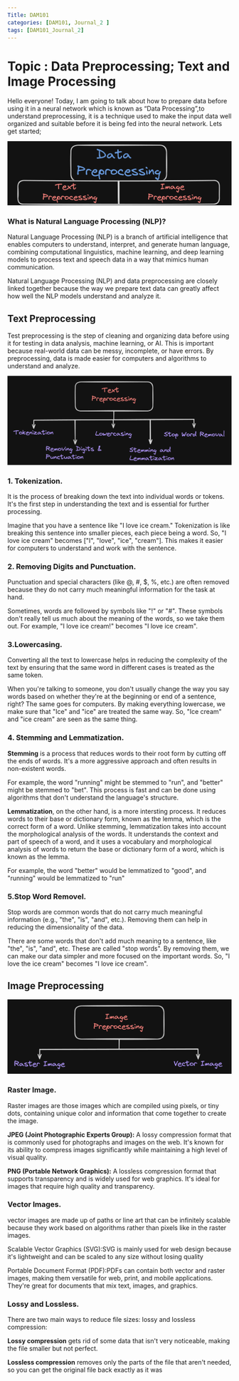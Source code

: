 ```yaml
---
Title: DAM101
categories: [DAM101, Journal_2 ]
tags: [DAM101_Journal_2]
---
```

# Topic : Data Preprocessing; Text and Image Processing

Hello everyone! Today, I am  going to talk about how to prepare data before using it in a neural network which is known as “Data Processing”,to understand preprocessing, it is a technique used to make the input data well organized and suitable before it is being fed into the neural network. Lets get started;<br>

![alt text](<../DAM_img/journal2.png .png>)


### What is Natural Language Processing (NLP)? 
Natural Language Processing (NLP) is a branch of artificial intelligence that enables computers to understand, interpret, and generate human language, combining computational linguistics, machine learning, and deep learning models to process text and speech data in a way that mimics human communication.

Natural Language Processing (NLP) and data preprocessing are closely linked together because the way we prepare text data can greatly affect how well the NLP models understand and analyze it. 

## Text Preprocessing

Test preprocessing is the step of cleaning and organizing data before using it for testing in data analysis, machine learning, or AI. This is important because real-world data can be messy, incomplete, or have errors. By preprocessing, data is made easier for computers and algorithms to understand and analyze.

![alt text](../DAM_img/text_preprocess.png)

### 1. Tokenization.
It is the process of breaking down the text into individual words or tokens. It's the first step in understanding the text and is essential for further processing.<br>

Imagine that you have a sentence like "I love ice cream." Tokenization is like breaking this sentence into smaller pieces, each piece being a word. So, "I love ice cream" becomes ["I", "love", "ice", "cream"]. This makes it easier for computers to understand and work with the sentence.

### 2. Removing Digits and Punctuation.
Punctuation and special characters (like @, #, $, %, etc.) are often removed because they do not carry much meaningful information for the task at hand.

Sometimes, words are followed by symbols like "!" or "#". These symbols don't really tell us much about the meaning of the words, so we take them out. For example, "I love ice cream!" becomes "I love ice cream".

### 3.Lowercasing.
Converting all the text to lowercase helps in reducing the complexity of the text by ensuring that the same word in different cases is treated as the same token.

When you're talking to someone, you don't usually change the way you say words based on whether they're at the beginning or end of a sentence, right? The same goes for computers. By making everything lowercase, we make sure that "Ice" and "ice" are treated the same way. So, "Ice cream" and "ice cream" are seen as the same thing.

### 4. Stemming and Lemmatization.

**Stemming** is a process that reduces words to their root form by cutting off the ends of words. It's a more aggressive approach and often results in non-existent words.<br>

For example, the word "running" might be stemmed to "run", and "better" might be stemmed to "bet". This process is fast and can be done using algorithms that don't understand the language's structure.

**Lemmatization**, on the other hand, is a more intersting process. It reduces words to their base or dictionary form, known as the lemma, which is the correct form of a word. Unlike stemming, lemmatization takes into account the morphological analysis of the words. It understands the context and part of speech of a word, and it uses a vocabulary and morphological analysis of words to return the base or dictionary form of a word, which is known as the lemma.<br>

For example, the word "better" would be lemmatized to "good", and "running" would be lemmatized to "run"



### 5.Stop Word Removel.
Stop words are common words that do not carry much meaningful information (e.g., "the", "is", "and", etc.). Removing them can help in reducing the dimensionality of the data.

There are some words that don't add much meaning to a sentence, like "the", "is", "and", etc. These are called "stop words". By removing them, we can make our data simpler and more focused on the important words. So, "I love the ice cream" becomes "I love ice cream".




## Image Preprocessing

![alt text](../DAM_img/image_preprocess.png)<br>

### Raster Image.
Raster images are those images which are compiled using pixels, or tiny dots, containing unique color and information that come together to create the image. 

**JPEG (Joint Photographic Experts Group):** A lossy compression format that is commonly used for photographs and images on the web. It's known for its ability to compress images significantly while maintaining a high level of visual quality.


**PNG (Portable Network Graphics):** A lossless compression format that supports transparency and is widely used for web graphics. It's ideal for images that require high quality and transparency.


### Vector Images.
vector images are made up of paths or line art that can be infinitely scalable because they work based on algorithms rather than pixels like in the raster images.

Scalable Vector Graphics (SVG):SVG is mainly used for web design because it's lightweight and can be scaled to any size without losing quality

Portable Document Format (PDF):PDFs can contain both vector and raster images, making them versatile for web, print, and mobile applications. They're great for documents that mix text, images, and graphics.

### Lossy and Lossless.
There are two main ways to reduce file sizes: lossy and lossless compression:

**Lossy compression** gets rid of some data that isn't very noticeable, making the file smaller but not perfect.
 
**Lossless compression** removes only the parts of the file that aren't needed, so you can get the original file back exactly as it was


